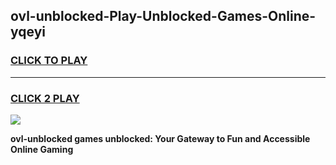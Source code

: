 
## ovl-unblocked-Play-Unblocked-Games-Online-yqeyi
<h3>
<a href="https://premium76.site?title=ovl-unblocked&ref=25A">CLICK TO PLAY</a></h3>
<hr>

<h3>
<a href="https://premium76.site?title=ovl-unblocked&ref=25A">CLICK 2 PLAY</a>
  
</h3>

<a href="https://premium76.site?title=ovl-unblocked&ref=25A"><img src="https://clearcache.store/games.png"></a>


**ovl-unblocked games unblocked: Your Gateway to Fun and Accessible Online Gaming**
